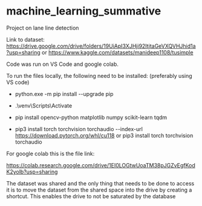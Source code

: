 # machine_learning_summative
Project on lane line detection

Link to dataset: https://drive.google.com/drive/folders/19UiApI3XJHji92ItjtaGeVXQVHJhid1a?usp=sharing 
or https://www.kaggle.com/datasets/manideep1108/tusimple

Code was run on VS Code and google colab. 

To run the files locally, the following need to be installed: (preferably using VS code)

- python.exe -m pip install --upgrade pip

- .\venv\Scripts\Activate

- pip install opencv-python matplotlib numpy scikit-learn tqdm

- pip3 install torch torchvision torchaudio --index-url https://download.pytorch.org/whl/cu118 or pip3 install torch torchvision torchaudio

For google colab this is the file link: 

https://colab.research.google.com/drive/1EI0LOGtwUoaTM38pJGZvEgfKodK2yolb?usp=sharing

The dataset was shared and the only thing that needs to be done to access it is to move the dataset from the shared space into the drive by creating a shortcut.
This enables the drive to not be saturated by the database

